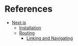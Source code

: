 # References

- [Next.js](https://nextjs.org)
  - [Installation](https://nextjs.org/docs/getting-started/installation)
  - [Routing](https://nextjs.org/docs/app/building-your-application/routing)
    - [Linking and Navigating](https://nextjs.org/docs/app/building-your-application/routing/linking-and-navigating)
